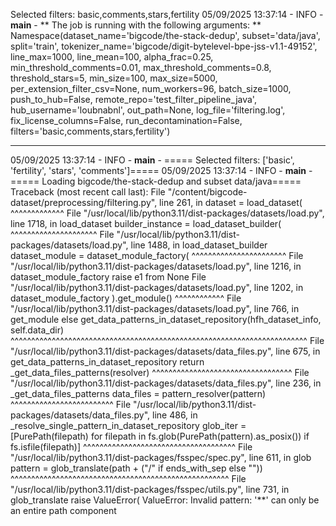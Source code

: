 Selected filters: basic,comments,stars,fertility
05/09/2025 13:37:14 - INFO - __main__ - ** The job is running with the following arguments: **
Namespace(dataset_name='bigcode/the-stack-dedup', subset='data/java', split='train', tokenizer_name='bigcode/digit-bytelevel-bpe-jss-v1.1-49152', line_max=1000, line_mean=100, alpha_frac=0.25, min_threshold_comments=0.01, max_threshold_comments=0.8, threshold_stars=5, min_size=100, max_size=5000, per_extension_filter_csv=None, num_workers=96, batch_size=1000, push_to_hub=False, remote_repo='test_filter_pipeline_java', hub_username='loubnabnl', out_path=None, log_file='filtering.log', fix_license_columns=False, run_decontamination=False, filters='basic,comments,stars,fertility')
 **** 
05/09/2025 13:37:14 - INFO - __main__ -  ===== Selected filters: ['basic', 'fertility', 'stars', 'comments']=====
05/09/2025 13:37:14 - INFO - __main__ -  ===== Loading bigcode/the-stack-dedup and subset data/java=====
Traceback (most recent call last):
  File "/content/bigcode-dataset/preprocessing/filtering.py", line 261, in <module>
    dataset = load_dataset(
              ^^^^^^^^^^^^^
  File "/usr/local/lib/python3.11/dist-packages/datasets/load.py", line 1718, in load_dataset
    builder_instance = load_dataset_builder(
                       ^^^^^^^^^^^^^^^^^^^^^
  File "/usr/local/lib/python3.11/dist-packages/datasets/load.py", line 1488, in load_dataset_builder
    dataset_module = dataset_module_factory(
                     ^^^^^^^^^^^^^^^^^^^^^^^
  File "/usr/local/lib/python3.11/dist-packages/datasets/load.py", line 1216, in dataset_module_factory
    raise e1 from None
  File "/usr/local/lib/python3.11/dist-packages/datasets/load.py", line 1202, in dataset_module_factory
    ).get_module()
      ^^^^^^^^^^^^
  File "/usr/local/lib/python3.11/dist-packages/datasets/load.py", line 766, in get_module
    else get_data_patterns_in_dataset_repository(hfh_dataset_info, self.data_dir)
         ^^^^^^^^^^^^^^^^^^^^^^^^^^^^^^^^^^^^^^^^^^^^^^^^^^^^^^^^^^^^^^^^^^^^^^^^
  File "/usr/local/lib/python3.11/dist-packages/datasets/data_files.py", line 675, in get_data_patterns_in_dataset_repository
    return _get_data_files_patterns(resolver)
           ^^^^^^^^^^^^^^^^^^^^^^^^^^^^^^^^^^
  File "/usr/local/lib/python3.11/dist-packages/datasets/data_files.py", line 236, in _get_data_files_patterns
    data_files = pattern_resolver(pattern)
                 ^^^^^^^^^^^^^^^^^^^^^^^^^
  File "/usr/local/lib/python3.11/dist-packages/datasets/data_files.py", line 486, in _resolve_single_pattern_in_dataset_repository
    glob_iter = [PurePath(filepath) for filepath in fs.glob(PurePath(pattern).as_posix()) if fs.isfile(filepath)]
                                                    ^^^^^^^^^^^^^^^^^^^^^^^^^^^^^^^^^^^^^
  File "/usr/local/lib/python3.11/dist-packages/fsspec/spec.py", line 611, in glob
    pattern = glob_translate(path + ("/" if ends_with_sep else ""))
              ^^^^^^^^^^^^^^^^^^^^^^^^^^^^^^^^^^^^^^^^^^^^^^^^^^^^^
  File "/usr/local/lib/python3.11/dist-packages/fsspec/utils.py", line 731, in glob_translate
    raise ValueError(
ValueError: Invalid pattern: '**' can only be an entire path component


